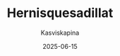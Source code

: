 ---
title: "Hernis­quesadil­lat"
image: "https://vegaanibotti.lauravuo.me/2025/06/2025-06-15_small.png"
date: 2025-06-15
receipt_url: "https://kasviskapina.fi/reseptit/hernisquesadillat"
author: "Kasviskapina"
---